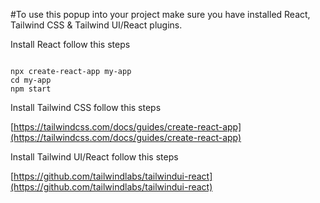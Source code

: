 #To use this popup into your project make sure you have installed React, Tailwind CSS & Tailwind UI/React plugins.

Install React follow this steps

<code>
npx create-react-app my-app  
cd my-app   
npm start
</code>

Install Tailwind CSS follow this steps

[https://tailwindcss.com/docs/guides/create-react-app](https://tailwindcss.com/docs/guides/create-react-app)

Install Tailwind UI/React follow this steps

[https://github.com/tailwindlabs/tailwindui-react](https://github.com/tailwindlabs/tailwindui-react)


